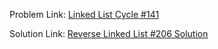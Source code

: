 Problem Link: [Linked List Cycle #141
](https://leetcode.com/problems/linked-list-cycle/description/)

Solution Link: [Reverse Linked List #206 Solution](https://github.com/Vartika-Bansal15/DSA/blob/main/Two%20Pointer%20Patterns/Cycle%20Detection/Linked%20List%20Cycle%20%23141/solution.java)

